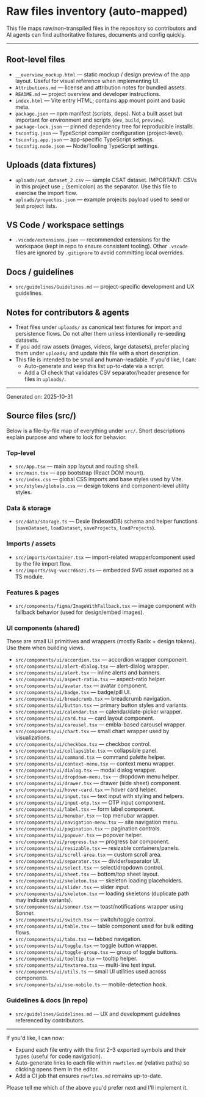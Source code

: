 # Raw files inventory (auto-mapped)

This file maps raw/non-transpiled files in the repository so contributors and AI agents can find authoritative fixtures, documents and config quickly.

---

## Root-level files

- `__overview_mockup.html` — static mockup / design preview of the app layout. Useful for visual reference when implementing UI.
- `Attributions.md` — license and attribution notes for bundled assets.
- `README.md` — project overview and developer instructions.
- `index.html` — Vite entry HTML; contains app mount point and basic meta.
- `package.json` — npm manifest (scripts, deps). Not a built asset but important for environment and scripts (`dev`, `build`, `preview`).
- `package-lock.json` — pinned dependency tree for reproducible installs.
- `tsconfig.json` — TypeScript compiler configuration (project-level).
- `tsconfig.app.json` — app-specific TypeScript settings.
- `tsconfig.node.json` — Node/Tooling TypeScript settings.

## Uploads (data fixtures)

- `uploads/sat_dataset_2.csv` — sample CSAT dataset. IMPORTANT: CSVs in this project use `;` (semicolon) as the separator. Use this file to exercise the import flow.
- `uploads/proyectos.json` — example projects payload used to seed or test project lists.

## VS Code / workspace settings

- `.vscode/extensions.json` — recommended extensions for the workspace (kept in repo to ensure consistent tooling). Other `.vscode` files are ignored by `.gitignore` to avoid committing local overrides.

## Docs / guidelines

- `src/guidelines/Guidelines.md` — project-specific development and UX guidelines.

## Notes for contributors & agents

- Treat files under `uploads/` as canonical test fixtures for import and persistence flows. Do not alter them unless intentionally re-seeding datasets.
- If you add raw assets (images, videos, large datasets), prefer placing them under `uploads/` and update this file with a short description.
- This file is intended to be small and human-readable. If you'd like, I can:
	- Auto-generate and keep this list up-to-date via a script.
	- Add a CI check that validates CSV separator/header presence for files in `uploads/`.

---

Generated on: 2025-10-31

## Source files (src/)

Below is a file-by-file map of everything under `src/`. Short descriptions explain purpose and where to look for behavior.

### Top-level
- `src/App.tsx` — main app layout and routing shell.
- `src/main.tsx` — app bootstrap (React DOM mount).
- `src/index.css` — global CSS imports and base styles used by Vite.
- `src/styles/globals.css` — design tokens and component-level utility styles.

### Data & storage
- `src/data/storage.ts` — Dexie (IndexedDB) schema and helper functions (`saveDataset`, `loadDataset`, `saveProjects`, `loadProjects`).

### Imports / assets
- `src/imports/Container.tsx` — import-related wrapper/component used by the file import flow.
- `src/imports/svg-vuccrd6ozi.ts` — embedded SVG asset exported as a TS module.

### Features & pages
- `src/components/figma/ImageWithFallback.tsx` — image component with fallback behavior (used for design/embed images).

### UI components (shared)
These are small UI primitives and wrappers (mostly Radix + design tokens). Use them when building views.
- `src/components/ui/accordion.tsx` — accordion wrapper component.
- `src/components/ui/alert-dialog.tsx` — alert-dialog wrapper.
- `src/components/ui/alert.tsx` — inline alerts and banners.
- `src/components/ui/aspect-ratio.tsx` — aspect-ratio helper.
- `src/components/ui/avatar.tsx` — avatar component.
- `src/components/ui/badge.tsx` — badge/pill UI.
- `src/components/ui/breadcrumb.tsx` — breadcrumb navigation.
- `src/components/ui/button.tsx` — primary button styles and variants.
- `src/components/ui/calendar.tsx` — calendar/date-picker wrapper.
- `src/components/ui/card.tsx` — card layout component.
- `src/components/ui/carousel.tsx` — embla-based carousel wrapper.
- `src/components/ui/chart.tsx` — small chart wrapper used by visualizations.
- `src/components/ui/checkbox.tsx` — checkbox control.
- `src/components/ui/collapsible.tsx` — collapsible panel.
- `src/components/ui/command.tsx` — command palette helper.
- `src/components/ui/context-menu.tsx` — context menu wrapper.
- `src/components/ui/dialog.tsx` — modal dialog wrapper.
- `src/components/ui/dropdown-menu.tsx` — dropdown menu helper.
- `src/components/ui/drawer.tsx` — drawer (side sheet) component.
- `src/components/ui/hover-card.tsx` — hover card helper.
- `src/components/ui/input.tsx` — text input with styling and helpers.
- `src/components/ui/input-otp.tsx` — OTP input component.
- `src/components/ui/label.tsx` — form label component.
- `src/components/ui/menubar.tsx` — top menubar wrapper.
- `src/components/ui/navigation-menu.tsx` — site navigation menu.
- `src/components/ui/pagination.tsx` — pagination controls.
- `src/components/ui/popover.tsx` — popover helper.
- `src/components/ui/progress.tsx` — progress bar component.
- `src/components/ui/resizable.tsx` — resizable containers/panels.
- `src/components/ui/scroll-area.tsx` — custom scroll area.
- `src/components/ui/separator.tsx` — divider/separator UI.
- `src/components/ui/select.tsx` — select/dropdown control.
- `src/components/ui/sheet.tsx` — bottom/top sheet layout.
- `src/components/ui/skeleton.tsx` — skeleton loading placeholders.
- `src/components/ui/slider.tsx` — slider input.
- `src/components/ui/skeleton.tsx` — loading skeletons (duplicate path may indicate variants).
- `src/components/ui/sonner.tsx` — toast/notifications wrapper using Sonner.
- `src/components/ui/switch.tsx` — switch/toggle control.
- `src/components/ui/table.tsx` — table component used for bulk editing flows.
- `src/components/ui/tabs.tsx` — tabbed navigation.
- `src/components/ui/toggle.tsx` — toggle button wrapper.
- `src/components/ui/toggle-group.tsx` — group of toggle buttons.
- `src/components/ui/tooltip.tsx` — tooltip helper.
- `src/components/ui/textarea.tsx` — multi-line text input.
- `src/components/ui/utils.ts` — small UI utilities used across components.
- `src/components/ui/use-mobile.ts` — mobile-detection hook.

### Guidelines & docs (in repo)
- `src/guidelines/Guidelines.md` — UX and development guidelines referenced by contributors.

---

If you'd like, I can now:
- Expand each file entry with the first 2–3 exported symbols and their types (useful for code navigation).
- Auto-generate links to each file within `rawfiles.md` (relative paths) so clicking opens them in the editor.
- Add a CI job that ensures `rawfiles.md` remains up-to-date.

Please tell me which of the above you'd prefer next and I'll implement it.

